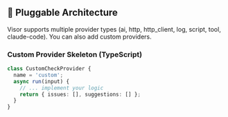 ## 🔧 Pluggable Architecture

Visor supports multiple provider types (ai, http, http_client, log, script, tool, claude-code). You can also add custom providers.

### Custom Provider Skeleton (TypeScript)

```ts
class CustomCheckProvider {
  name = 'custom';
  async run(input) {
    // ... implement your logic
    return { issues: [], suggestions: [] };
  }
}
```

